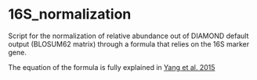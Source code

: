 # 16S_normalization
Script for the normalization of relative abundance out of DIAMOND default output (BLOSUM62 matrix)
through a formula that relies on the 16S marker gene.

The equation of the formula is fully explained in [Yang et al. 2015](https://academic.oup.com/bioinformatics/article/32/15/2346/1743463#E1)
